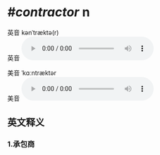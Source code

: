 # ***\#contractor*** n
英音 kənˈtræktə(r)  
英音
<audio src="./media/contractor1_AAC.aac" controls="controls"></audio>

美音 ˈkɑːntræktər  
美音
<audio src="./media/contractor2_AAC.aac" controls="controls"></audio>



  

英文释义
---
### 1.**承包商**  


